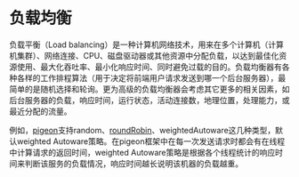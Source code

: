 # 负载均衡

负载平衡（Load balancing）是一种计算机网络技术，用来在多个计算机（计算机集群）、网络连接、CPU、磁盘驱动器或其他资源中分配负载，以达到最佳化资源使用、最大化吞吐率、最小化响应时间、同时避免过载的目的。负载均衡器有各种各样的工作排程算法（用于决定将前端用户请求发送到哪一个后台服务器），最简单的是随机选择和轮询。更为高级的负载均衡器会考虑其它更多的相关因素，如后台服务器的负载，响应时间，运行状态，活动连接数，地理位置，处理能力，或最近分配的流量。

例如，[pigeon](https://github.com/wu-xiang/pigeon)支持random、[roundRobin](https://zh.wikipedia.org/wiki/%E5%BE%AA%E7%92%B0%E5%88%B6)、weightedAutoware这几种类型，默认weighted Autoware策略。在pigeon框架中在每一次发送请求时都会有在线程中计算请求的返回时间，weighted Autoware策略是根据各个线程统计的响应时间来判断该服务的负载情况，响应时间越长说明该机器的负载越重。

